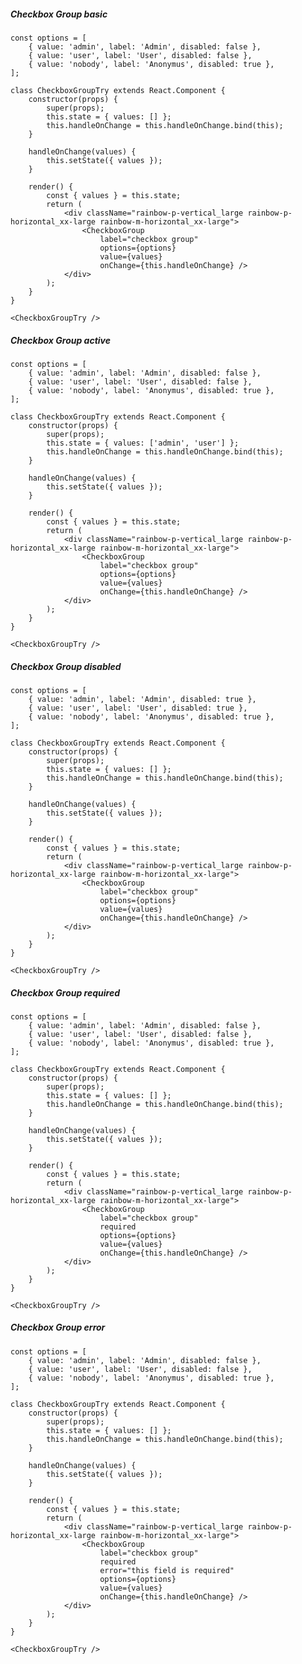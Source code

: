 ##### Checkbox Group basic
    const options = [
        { value: 'admin', label: 'Admin', disabled: false },
        { value: 'user', label: 'User', disabled: false },
        { value: 'nobody', label: 'Anonymus', disabled: true },
    ];

    class CheckboxGroupTry extends React.Component {
        constructor(props) {
            super(props);
            this.state = { values: [] };
            this.handleOnChange = this.handleOnChange.bind(this);
        }

        handleOnChange(values) {
            this.setState({ values });
        }

        render() {
            const { values } = this.state;
            return (
                <div className="rainbow-p-vertical_large rainbow-p-horizontal_xx-large rainbow-m-horizontal_xx-large">
                    <CheckboxGroup
                        label="checkbox group"
                        options={options}
                        value={values}
                        onChange={this.handleOnChange} />
                </div>
            );
        }
    }

    <CheckboxGroupTry />

##### Checkbox Group active
    const options = [
        { value: 'admin', label: 'Admin', disabled: false },
        { value: 'user', label: 'User', disabled: false },
        { value: 'nobody', label: 'Anonymus', disabled: true },
    ];

    class CheckboxGroupTry extends React.Component {
        constructor(props) {
            super(props);
            this.state = { values: ['admin', 'user'] };
            this.handleOnChange = this.handleOnChange.bind(this);
        }

        handleOnChange(values) {
            this.setState({ values });
        }

        render() {
            const { values } = this.state;
            return (
                <div className="rainbow-p-vertical_large rainbow-p-horizontal_xx-large rainbow-m-horizontal_xx-large">
                    <CheckboxGroup
                        label="checkbox group"
                        options={options}
                        value={values}
                        onChange={this.handleOnChange} />
                </div>
            );
        }
    }

    <CheckboxGroupTry />

##### Checkbox Group disabled
    const options = [
        { value: 'admin', label: 'Admin', disabled: true },
        { value: 'user', label: 'User', disabled: true },
        { value: 'nobody', label: 'Anonymus', disabled: true },
    ];

    class CheckboxGroupTry extends React.Component {
        constructor(props) {
            super(props);
            this.state = { values: [] };
            this.handleOnChange = this.handleOnChange.bind(this);
        }

        handleOnChange(values) {
            this.setState({ values });
        }

        render() {
            const { values } = this.state;
            return (
                <div className="rainbow-p-vertical_large rainbow-p-horizontal_xx-large rainbow-m-horizontal_xx-large">
                    <CheckboxGroup
                        label="checkbox group"
                        options={options}
                        value={values}
                        onChange={this.handleOnChange} />
                </div>
            );
        }
    }

    <CheckboxGroupTry />


##### Checkbox Group required
    const options = [
        { value: 'admin', label: 'Admin', disabled: false },
        { value: 'user', label: 'User', disabled: false },
        { value: 'nobody', label: 'Anonymus', disabled: true },
    ];

    class CheckboxGroupTry extends React.Component {
        constructor(props) {
            super(props);
            this.state = { values: [] };
            this.handleOnChange = this.handleOnChange.bind(this);
        }

        handleOnChange(values) {
            this.setState({ values });
        }

        render() {
            const { values } = this.state;
            return (
                <div className="rainbow-p-vertical_large rainbow-p-horizontal_xx-large rainbow-m-horizontal_xx-large">
                    <CheckboxGroup
                        label="checkbox group"
                        required
                        options={options}
                        value={values}
                        onChange={this.handleOnChange} />
                </div>
            );
        }
    }

    <CheckboxGroupTry />

##### Checkbox Group error
    const options = [
        { value: 'admin', label: 'Admin', disabled: false },
        { value: 'user', label: 'User', disabled: false },
        { value: 'nobody', label: 'Anonymus', disabled: true },
    ];

    class CheckboxGroupTry extends React.Component {
        constructor(props) {
            super(props);
            this.state = { values: [] };
            this.handleOnChange = this.handleOnChange.bind(this);
        }

        handleOnChange(values) {
            this.setState({ values });
        }

        render() {
            const { values } = this.state;
            return (
                <div className="rainbow-p-vertical_large rainbow-p-horizontal_xx-large rainbow-m-horizontal_xx-large">
                    <CheckboxGroup
                        label="checkbox group"
                        required
                        error="this field is required"
                        options={options}
                        value={values}
                        onChange={this.handleOnChange} />
                </div>
            );
        }
    }

    <CheckboxGroupTry />
